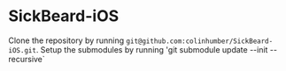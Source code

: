 SickBeard-iOS
=============

Clone the repository by running `git@github.com:colinhumber/SickBeard-iOS.git`.
Setup the submodules by running 'git submodule update --init --recursive`
